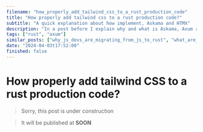 ```yaml
---
filename: "how_properly_add_tailwind_css_to_a_rust_production_code"
title: "How properly add tailwind css to a rust production code?"
subtitle: "A quick explanation about how implement, Askama and HTMX"
description: "In a post before I explain why and what is Askama, Axum and HTMX, now we will implement then."
tags: ["rust", "axum"]
similar_posts: ["why_js_devs_are_migrating_from_js_to_rust", "what_are_axum_askama_htmx_and_why_use_it", "how-host-a-rust-server-in-gcp", "how_use_axum_askama_htmx"]
date: "2024-04-03t17:52:00"
finished: false
---
```



# How properly add tailwind CSS to a rust production code?

> Sorry, this post is under construction

> It will be published at **SOON**
